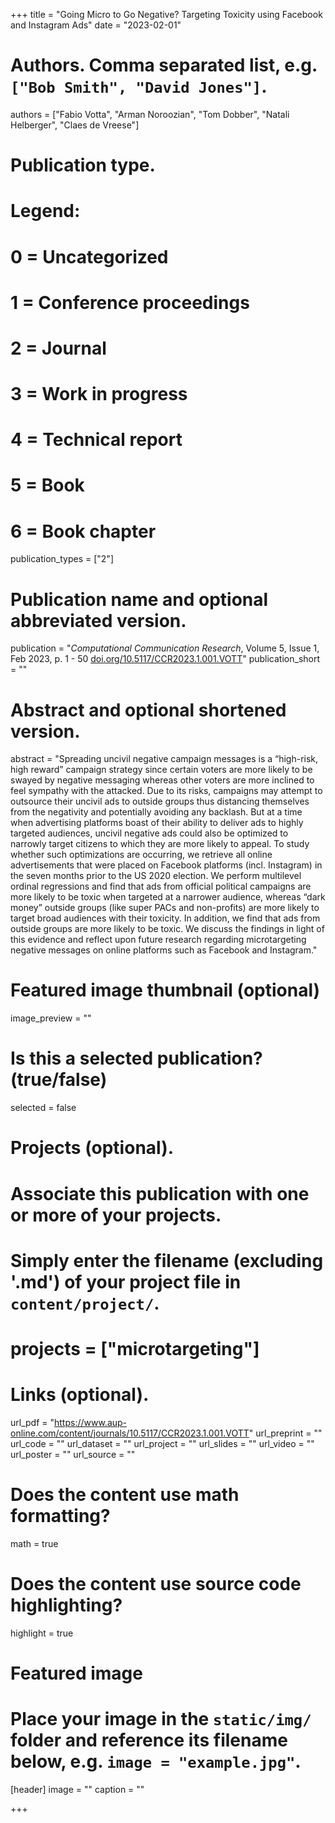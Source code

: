 +++
title = "Going Micro to Go Negative? Targeting Toxicity using Facebook and Instagram Ads"
date = "2023-02-01"

# Authors. Comma separated list, e.g. `["Bob Smith", "David Jones"]`.
authors = ["Fabio Votta", "Arman Noroozian", "Tom Dobber", "Natali Helberger", "Claes de Vreese"]
# Publication type.
# Legend:
# 0 = Uncategorized
# 1 = Conference proceedings
# 2 = Journal
# 3 = Work in progress
# 4 = Technical report
# 5 = Book
# 6 = Book chapter
publication_types = ["2"]

# Publication name and optional abbreviated version.
publication = "*Computational Communication Research*, Volume 5, Issue 1, Feb 2023, p. 1 - 50 [doi.org/10.5117/CCR2023.1.001.VOTT](https://doi.org/10.5117/CCR2023.1.001.VOTT)"
publication_short = ""

# Abstract and optional shortened version.
abstract = "Spreading uncivil negative campaign messages is a “high-risk, high reward” campaign strategy since certain voters are more likely to be swayed by negative messaging whereas other voters are more inclined to feel sympathy with the attacked. Due to its risks, campaigns may attempt to outsource their uncivil ads to outside groups thus distancing themselves from the negativity and potentially avoiding any backlash. But at a time when advertising platforms boast of their ability to deliver ads to highly targeted audiences, uncivil negative ads could also be optimized to narrowly target citizens to which they are more likely to appeal. To study whether such optimizations are occurring, we retrieve all online advertisements that were placed on Facebook platforms (incl. Instagram) in the seven months prior to the US 2020 election. We perform multilevel ordinal regressions and find that ads from official political campaigns are more likely to be toxic when targeted at a narrower audience, whereas “dark money” outside groups (like super PACs and non-profits) are more likely to target broad audiences with their toxicity. In addition, we find that ads from outside groups are more likely to be toxic. We discuss the findings in light of this evidence and reflect upon future research regarding microtargeting negative messages on online platforms such as Facebook and Instagram."

# Featured image thumbnail (optional)
image_preview = ""

# Is this a selected publication? (true/false)
selected = false

# Projects (optional).
#   Associate this publication with one or more of your projects.
#   Simply enter the filename (excluding '.md') of your project file in `content/project/`.
# projects = ["microtargeting"]

# Links (optional).
url_pdf = "https://www.aup-online.com/content/journals/10.5117/CCR2023.1.001.VOTT"
url_preprint = ""
url_code = ""
url_dataset = ""
url_project = ""
url_slides = ""
url_video = ""
url_poster = ""
url_source = ""

# Does the content use math formatting?
math = true

# Does the content use source code highlighting?
highlight = true

# Featured image
# Place your image in the `static/img/` folder and reference its filename below, e.g. `image = "example.jpg"`.
[header]
image = ""
caption = ""

+++

